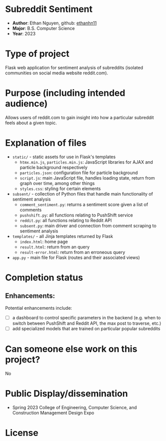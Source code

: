 # Subreddit Sentiment
* **Author**: Ethan Nguyen, github: [ethanhn11](https://github.com/ethanhn11/)
* **Major**: B.S. Computer Science
* **Year**: 2023

# Type of project

Flask web application for sentiment analysis of subreddits (isolated communities on social media website reddit.com).

# Purpose (including intended audience)

Allows users of reddit.com to gain insight into how a particular subreddit feels about a given topic.

# Explanation of files

* `static/` - static assets for use in Flask's templates
    - `htmx.min.js`, `particles.min.js`: JavaScript libraries for AJAX and particle background respectively
    - `particles.json`: configuration file for particle background
    - `script.js`: main JavaScript file, handles loading state, return from graph over time, among other things
    - `styles.css`: styling for certain elements
* `subsent/` - collection of Python files that handle main functionality of sentiment analysis
    - `comment_sentiment.py`: returns a sentiment score given a list of comments
    - `pushshift.py`: all functions relating to PushShift service
    - `reddit.py`: all functions relating to Reddit API
    - `subsent.py`: main driver and connection from comment scraping to sentiment analysis
* `templates/` - all Jinja templates returned by Flask
    - `index.html`: home page
    - `result.html`: return from an query
    - `result-error.html`: return from an erroneous query
* `app.py` - main file for Flask (routes and their associated views)

# Completion status 

## Enhancements: 

Potential enhancements include:

- [ ] a dashboard to control specific parameters in the backend (e.g. when to switch between PushShift and Reddit API, the max post to traverse, etc.)
- [ ] add specialized models that are trained on particular popular subreddits

# Can someone else work on this project? 
No

# Public Display/dissemination
* Spring 2023 College of Engineering, Computer Science, and Construction Management Design Expo

# License

